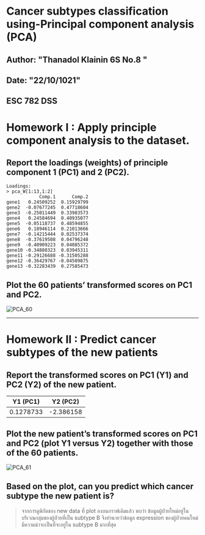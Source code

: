 # Cancer subtypes classification using-Principal component analysis (PCA)
## Author: "Thanadol Klainin 6S No.8 "
## Date: "22/10/1021"
## ESC 782 DSS 

# Homework I : Apply principle component analysis to the dataset.

## Report the loadings (weights) of principle component 1 (PC1) and 2 (PC2).

```
Loadings:
> pca_W[1:13,1:2]
            Comp.1      Comp.2
gene1   0.24509252  0.15929799
gene2  -0.07677245  0.47718604
gene3  -0.25011449  0.33983573
gene4   0.24584694  0.40935077
gene5  -0.05118737  0.48594855
gene6   0.18946114  0.21013666
gene7  -0.14215444  0.02537374
gene8  -0.37619508  0.04796248
gene9  -0.40909223  0.04085372
gene10 -0.34880323  0.03945311
gene11 -0.29126688 -0.31505288
gene12 -0.36429767 -0.04509875
gene13 -0.32283439  0.27585473
```

## Plot the 60 patients’ transformed scores on PC1 and PC2.

![PCA_60](https://user-images.githubusercontent.com/67301601/142720540-8cac4fb0-58c6-43b5-88d7-8d9f7a4d2b05.png)

---

# Homework II : Predict cancer subtypes of the new patients

## Report the transformed scores on PC1 (Y1) and PC2 (Y2) of the new patient.

| Y1 (PC1) | Y2 (PC2) |
|----------|----------|
|0.1278733 | -2.386158|

## Plot the new patient’s transformed scores on PC1 and PC2 (plot Y1 versus Y2) together with those of the 60 patients.

![PCA_61](https://user-images.githubusercontent.com/67301601/142720812-7526287d-0b0f-4d38-935d-13fd48d58ea5.png)

## Based on the plot, can you predict which cancer subtype the new patient is?

> จากการดูพิกัดของ new data ที่ plot ลงบนกราฟเดิมแล้ว พบว่า ข้อมูลผู้ป่วยใหม่อยู่ในบริเวณกลุ่มของผู้ป่วยที่เป็น subtype B จึงทำนายว่าข้อมูล expression ของผู้ป่วยคนใหม่ มีความน่าจะเป็นที่จะอยู่ใน subtype B มากที่สุด 





